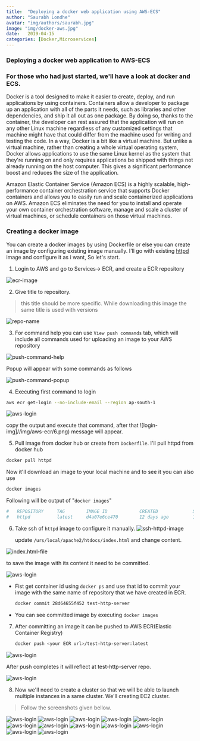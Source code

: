 ```yaml
---
title:  "Deploying a docker web application using AWS-ECS"
author: "Saurabh Londhe"
avatar: "img/authors/saurabh.jpg"
image: "img/docker-aws.jpg"
date:   2019-04-15
categories: [Docker,Microservices]
---
```

### Deploying a docker web application to AWS-ECS
### For those who had just started, we'll have a look at docker and ECS.

Docker is a tool designed to make it easier to create, deploy, and run applications by using containers. Containers allow a developer to package up an application with all of the parts it needs, such as libraries and other dependencies, and ship it all out as one package. By doing so, thanks to the container, the developer can rest assured that the application will run on any other Linux machine regardless of any customized settings that machine might have that could differ from the machine used for writing and testing the code.
In a way, Docker is a bit like a virtual machine. But unlike a virtual machine, rather than creating a whole virtual operating system, Docker allows applications to use the same Linux kernel as the system that they're running on and only requires applications be shipped with things not already running on the host computer. This gives a significant performance boost and reduces the size of the application.

Amazon Elastic Container Service (Amazon ECS) is a highly scalable, high-performance container orchestration service that supports Docker containers and allows you to easily run and scale containerized applications on AWS. Amazon ECS eliminates the need for you to install and operate your own container orchestration software, manage and scale a cluster of virtual machines, or schedule containers on those virtual machines.

### Creating a docker image

You can create a docker images by using Dockerfile or else you can create an image by configuring existing image manually.
I'll go with existing [httpd](https://hub.docker.com/_/httpd) image and configure it as i want, So let's start.

1.  Login to AWS and go to Services-> ECR, and create a ECR repository

![ecr-image](/img/aws-ecr/1.png)

2.  Give title to repository.
>   this title should be more specific. While downloading this image the same title is used with versions

![repo-name](/img/aws-ecr/2.png)

3.  For command help you can use ```View push commands``` tab, which will include all commands used for uploading an image to your AWS repository

![push-command-help](/img/aws-ecr/3.png)

Popup will appear with some commands as follows

![push-command-popup](/img/aws-ecr/4.png)

4.  Executing first command to login

```sh
aws ecr get-login --no-include-email --region ap-south-1
```

![aws-login](/img/aws-ecr/5.png)

copy the output and execute that command, after that ![login-img]//img/aws-ecr/6.png) message will appear.

5.  Pull image from docker hub or create from ```Dockerfile```. I'll pull httpd from docker hub

```sh
docker pull httpd
```
Now it'll download an image to your local machine and to see it you can also use

```sh
docker images
```
Following will be output of  "```docker images```"
```sh
#   REPOSITORY     TAG        IMAGE ID            CREATED             SIZE
#   httpd          latest     d4a07e6ce470        12 days ago         132MB
```

6.  Take ssh of ```httpd``` image to configure it manually.
![ssh-httpd-image](/img/aws-ecr/ssh-httpd.png)

    update ```/urs/local/apache2/htdocs/index.html``` and change content.

![index.html-file](/img/aws-ecr/7.png)

to save the image with its content it need to be committed. 

![aws-login](/img/aws-ecr/9.png)

-   Fist get container id using ```docker ps``` and use that id to commit your image with the same name of repository that we have created in ECR.

    ```sh
    docker commit 28d64655f452 test-http-server
    ```
-   You can see committed image by executing ```docker images```

7.  After committing an image it can be pushed to AWS ECR(Elastic Container Registry)

    ```sh
    docker push <your ECR url>/test-http-server:latest
    ```
![aws-login](/img/aws-ecr/10.png)

After push completes it will reflect at test-http-server repo.

![aws-login](/img/aws-ecr/11.png)

8.  Now we'll need to create a cluster so that we will be able to launch multiple instances in a same cluster. We'll creating EC2 cluster.

>   Follow the screenshots given bellow.


![aws-login](/img/aws-ecr/12.png)
![aws-login](/img/aws-ecr/13.png)
![aws-login](/img/aws-ecr/14.png)
![aws-login](/img/aws-ecr/15.png)
![aws-login](/img/aws-ecr/16.png)
![aws-login](/img/aws-ecr/17.png)
![aws-login](/img/aws-ecr/18.png)
![aws-login](/img/aws-ecr/19.png)
![aws-login](/img/aws-ecr/20.png)
![aws-login](/img/aws-ecr/21.png)
![aws-login](/img/aws-ecr/22.png)
![aws-login](/img/aws-ecr/23.png)